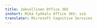 ```yaml
---
title: Jaksollinen Office 365
inshort: Mikä työkalu Office 365: ssä
translator: Microsoft Cognitive Services
---
```





